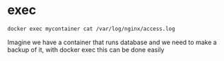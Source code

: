 # exec

```bash
docker exec mycontainer cat /var/log/nginx/access.log
```

Imagine we have a container that runs database and we need to make a backup of it, with docker exec this can be done easily